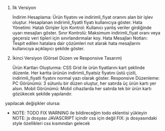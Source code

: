 1. İlk Versiyon

   İndirim Hesaplama:
   Ürün fiyatını ve indirimli_fiyat oranını alan bir işlev oluştur.
   Hesaplanan indirimli_fiyatli fiyatı kullanıcıya göster.
   Hata Yönetimi:
   Hatalı Girişler İçin Kontrol: Kullanıcı yanlış veriler girdiğinde uyarı mesajları göster.
   Sınır Kontrolü: Maksimum indirimli_fiyat oranı veya geçersiz veri tipleri için sınırlandırmalar koy.
   Hata Mesajları Notları: Tespit edilen hatalara dair çözümleri not alarak hata mesajlarını kullanıcıya açıklayıcı şekilde göster.

2. İkinci Versiyon (Görsel Düzen ve Responsive Tasarım)

   Ürün Kartları Oluşturma:
   CSS Grid ile ürün fiyatlarını kart şeklinde düzenle.
   Her kartta ürünün indirimli_fiyatsiz fiyatını üstü çizili, indirimli_fiyatli fiyatını normal yazı olarak göster.
   Responsive Düzenleme:
   PC Görünümü: 3 sütunlu bir düzen oluştur, her satırda üç ürün kartı yer alsın.
   Mobil Görünümü: Mobil cihazlarda her satırda tek bir ürün kartı gözükecek şekilde yapılandır.



yapılacak değişikler olursa:

- NOTE: TODO FIX WARNING ile bildireceğim todo eklentisi yükleyin
  NOTE: js dosyası JAVASCRIPT içindir css için değil
  FIX: js dosyasındaki style özellikleri css kısmından gelecek
